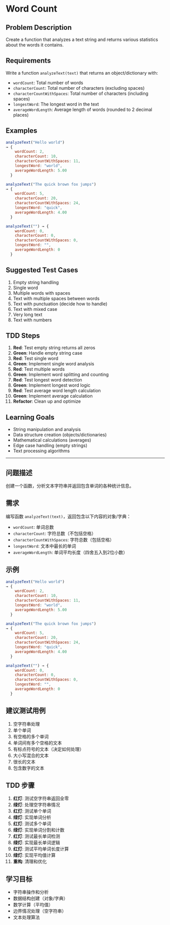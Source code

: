# Word Count

## Problem Description

Create a function that analyzes a text string and returns various statistics about the words it contains.

## Requirements

Write a function `analyzeText(text)` that returns an object/dictionary with:
- `wordCount`: Total number of words
- `characterCount`: Total number of characters (excluding spaces)
- `characterCountWithSpaces`: Total number of characters (including spaces)
- `longestWord`: The longest word in the text
- `averageWordLength`: Average length of words (rounded to 2 decimal places)

## Examples

```javascript
analyzeText("Hello world")
→ {
    wordCount: 2,
    characterCount: 10,
    characterCountWithSpaces: 11,
    longestWord: "world",
    averageWordLength: 5.00
  }

analyzeText("The quick brown fox jumps")
→ {
    wordCount: 5,
    characterCount: 20,
    characterCountWithSpaces: 24,
    longestWord: "quick",
    averageWordLength: 4.00
  }

analyzeText("") → {
    wordCount: 0,
    characterCount: 0,
    characterCountWithSpaces: 0,
    longestWord: "",
    averageWordLength: 0
  }
```

## Suggested Test Cases

1. Empty string handling
2. Single word
3. Multiple words with spaces
4. Text with multiple spaces between words
5. Text with punctuation (decide how to handle)
6. Text with mixed case
7. Very long text
8. Text with numbers

## TDD Steps

1. **Red**: Test empty string returns all zeros
2. **Green**: Handle empty string case
3. **Red**: Test single word
4. **Green**: Implement single word analysis
5. **Red**: Test multiple words
6. **Green**: Implement word splitting and counting
7. **Red**: Test longest word detection
8. **Green**: Implement longest word logic
9. **Red**: Test average word length calculation
10. **Green**: Implement average calculation
11. **Refactor**: Clean up and optimize

## Learning Goals

- String manipulation and analysis
- Data structure creation (objects/dictionaries)
- Mathematical calculations (averages)
- Edge case handling (empty strings)
- Text processing algorithms

---

## 问题描述

创建一个函数，分析文本字符串并返回包含单词的各种统计信息。

## 需求

编写函数 `analyzeText(text)`，返回包含以下内容的对象/字典：
- `wordCount`: 单词总数
- `characterCount`: 字符总数（不包括空格）
- `characterCountWithSpaces`: 字符总数（包括空格）
- `longestWord`: 文本中最长的单词
- `averageWordLength`: 单词平均长度（四舍五入到2位小数）

## 示例

```javascript
analyzeText("Hello world")
→ {
    wordCount: 2,
    characterCount: 10,
    characterCountWithSpaces: 11,
    longestWord: "world",
    averageWordLength: 5.00
  }

analyzeText("The quick brown fox jumps")
→ {
    wordCount: 5,
    characterCount: 20,
    characterCountWithSpaces: 24,
    longestWord: "quick",
    averageWordLength: 4.00
  }

analyzeText("") → {
    wordCount: 0,
    characterCount: 0,
    characterCountWithSpaces: 0,
    longestWord: "",
    averageWordLength: 0
  }
```

## 建议测试用例

1. 空字符串处理
2. 单个单词
3. 有空格的多个单词
4. 单词间有多个空格的文本
5. 有标点符号的文本（决定如何处理）
6. 大小写混合的文本
7. 很长的文本
8. 包含数字的文本

## TDD 步骤

1. **红灯**: 测试空字符串返回全零
2. **绿灯**: 处理空字符串情况
3. **红灯**: 测试单个单词
4. **绿灯**: 实现单词分析
5. **红灯**: 测试多个单词
6. **绿灯**: 实现单词分割和计数
7. **红灯**: 测试最长单词检测
8. **绿灯**: 实现最长单词逻辑
9. **红灯**: 测试平均单词长度计算
10. **绿灯**: 实现平均值计算
11. **重构**: 清理和优化

## 学习目标

- 字符串操作和分析
- 数据结构创建（对象/字典）
- 数学计算（平均值）
- 边界情况处理（空字符串）
- 文本处理算法